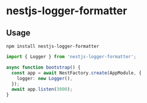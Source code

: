 # nestjs-logger-formatter

## Usage

```
npm install nestjs-logger-formatter
```

```ts
import { Logger } from 'nestjs-logger-formatter';

async function bootstrap() {
  const app = await NestFactory.create(AppModule, {
    logger: new Logger(),
  });
  await app.listen(3000);
}
```
